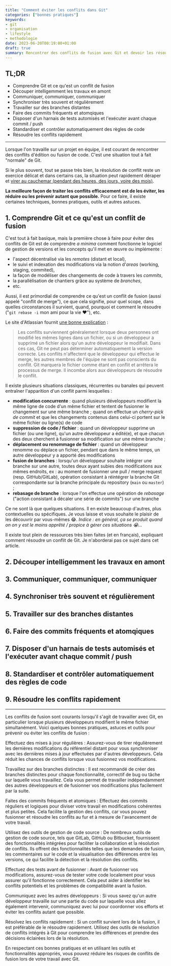 ```yaml
---
title: "Comment éviter les conflits dans Git"
categories: ["bonnes pratiques"]
keywords:
- git
- organisation
- lifestyle
- methodologie
date: 2023-06-20T00:19:00+01:00
draft: true
summary: Rencontrer des conflits de fusion avec Git et devoir les résoudre est rarement une situation agréable et peut parfois tourner au cauchemar. La meilleure façon de traiter les conflits efficacement est de les éviter, les réduire ou les prévenir autant que possible. Pour ce faire, il existe certaines techniques, bonnes pratiques, outils et autres astuces.
---
```


## TL;DR

- Comprendre Git et ce qu'est un conflit de fusion
- Découper intelligemment les travaux en amont
- Communiquer, communiquer, communiquer
- Synchroniser très souvent et régulièrement
- Travailler sur des branches distantes
- Faire des commits fréquents et atomqiques
- Disposer d'un harnais de tests automisés et l'exécuter avant chaque commit / push
- Standardiser et contrôler automatiquement des règles de code
- Résoudre les conflits rapidement

--- 


Lorsque l'on travaille sur un projet en équipe, il est courant de rencontrer des conflits d'édition ou fusion de code. C'est une situation tout à fait "normale" de Git.

Si le plus souvent, tout se passe très bien, la résolution de conflit reste un exercice délicat et dans certains cas, la situation peut rapidement déraper et [virer au cauchemar (pendant des heures, des jours, voire des mois)](/posts/techniques-pour-fusionner-deux-versions-d-un-projet-shopify-grace-a-git).

**La meilleure façon de traiter les conflits efficacement est de les éviter, les réduire ou les prévenir autant que possible.** Pour ce faire, il existe certaines techniques, bonnes pratiques, outils et autres astuces.

## 1. Comprendre Git et ce qu'est un conflit de fusion

C'est tout à fait basique, mais la première chose à faire pour éviter des conflits de Git est de comprendre *a minima* comment fonctionne le logiciel de gestion de versions et les concepts qu'il met en œuvre ou implémente : 
- l'aspect décentralisé via les *remotes* (distant et local),
- le suivi et indexation des modifications via la notion d'*areas* (working, staging, commited),
- la façon de modéliser des changements de code à travers les *commits*,
- la parallélisation de chantiers grâce au système de *branches*,
- etc.

Aussi, il est primordial de comprendre ce qu'est un conflit de fusion (aussi appelé "conflit de merge"), ce que cela signifie, pour quel scope, dans quelles circonstances il survient, quand, pourquoi et comment le résoudre ("`git rebase -i` mon ami pour la vie ❤️"), etc. 

Le site d'Atlassian fournit [une bonne explication](https://www.atlassian.com/fr/git/tutorials/using-branches/merge-conflicts) :

> Les conflits surviennent généralement lorsque deux personnes ont modifié les mêmes lignes dans un fichier, ou si un développeur a supprimé un fichier alors qu'un autre développeur le modifiait. Dans ces cas, Git ne peut pas déterminer automatiquement la version correcte. Les conflits n'affectent que le développeur qui effectue le merge, les autres membres de l'équipe ne sont pas conscients du conflit. Git marquera le fichier comme étant en conflit et arrêtera le processus de merge. Il incombe alors aux développeurs de résoudre le conflit.

Il existe plusieurs situations classiques, récurrentes ou banales qui peuvent entraîner l'apparition d'un conflit parmi lesquelles : 
- **modification concurrente** : quand plusieurs développeurs modifient la même ligne de code d'un même fichier et tentent de fusionner le changement sur une même branche ; quand on effectue un *cherry-pick de commit* et que les changements contenus dans celui-ci portent sur le même fichier ou ligne(s) de code
- **suppression de code / fichier** : quand un développeur supprime un fichier (ou une ligne), qu'un autre développeur a édité(e), et que chacun des deux cherchent à fusionner sa modification sur une même branche ;
- **déplacement ou renommage de fichier** : quand un développeur renomme ou déplace un fichier, pendant que dans le même temps, un autre développeur y a apporté des modifications
- **fusion de branches** : lorsqu'un développeur souhaite intégrer une branche sur une autre, toutes deux ayant subies des modifications aux mêmes endroits, ex : au moment de fusionner une pull / merge request (resp. GitHub/GitLab), opération consistant à réintégrer la branche Git correspondante sur la branche principale du repository (`main` ou `master`) ;
- **rebasage de branche** : lorsque l'on effectue une opération de *rebasage* ("action consistant à décaler une série de commits") sur une branche

Ce ne sont là que quelques situations. Il en existe beaucoup d'autres, plus contextuelles ou spécifiques. Je vous laisse et vous souhaite le plaisir de les découvrir par vous-mêmes 😂. *Indice : en général, ça se produit quand on on y est le moins apprêté / propice à gérer ces situations 😭…*

Il existe tout plein de ressources très bien faites (et en français), expliquant comment résoudre un conflit de Git. Je n'aborderai pas ce sujet dans cet article.

## 2. Découper intelligemment les travaux en amont

## 3. Communiquer, communiquer, communiquer

## 4. Synchroniser très souvent et régulièrement


## 5. Travailler sur des branches distantes


## 6. Faire des commits fréquents et atomqiques


## 7. Disposer d'un harnais de tests automisés et l'exécuter avant chaque commit / push


## 8. Standardiser et contrôler automatiquement des règles de code


## 9. Résoudre les conflits rapidement




************

Les conflits de fusion sont courants lorsqu'il s'agit de travailler avec Git, en particulier lorsque plusieurs développeurs modifient le même fichier simultanément. Voici quelques bonnes pratiques, astuces et outils pour prévenir ou éviter les conflits de fusion :

Effectuez des mises à jour régulières : Assurez-vous de tirer régulièrement les dernières modifications du référentiel distant pour vous synchroniser avec les dernières mises à jour effectuées par d'autres développeurs. Cela réduit les chances de conflits lorsque vous fusionnez vos modifications.

Travaillez sur des branches distinctes : Il est recommandé de créer des branches distinctes pour chaque fonctionnalité, correctif de bug ou tâche sur laquelle vous travaillez. Cela vous permet de travailler indépendamment des autres développeurs et de fusionner vos modifications plus facilement par la suite.

Faites des commits fréquents et atomiques : Effectuez des commits réguliers et logiques pour diviser votre travail en modifications cohérentes et plus petites. Cela facilite la gestion des conflits, car vous pouvez fusionner et résoudre les conflits au fur et à mesure de l'avancement de votre travail.

Utilisez des outils de gestion de code source : De nombreux outils de gestion de code source, tels que GitLab, GitHub ou Bitbucket, fournissent des fonctionnalités intégrées pour faciliter la collaboration et la résolution de conflits. Ils offrent des fonctionnalités telles que les demandes de fusion, les commentaires sur le code et la visualisation des différences entre les versions, ce qui facilite la détection et la résolution des conflits.

Effectuez des tests avant de fusionner : Avant de fusionner vos modifications, assurez-vous de tester votre code localement pour vous assurer qu'il fonctionne correctement. Cela peut aider à identifier les conflits potentiels et les problèmes de compatibilité avant la fusion.

Communiquez avec les autres développeurs : Si vous savez qu'un autre développeur travaille sur une partie du code sur laquelle vous allez également intervenir, communiquez avec lui pour coordonner vos efforts et éviter les conflits autant que possible.

Résolvez les conflits rapidement : Si un conflit survient lors de la fusion, il est préférable de le résoudre rapidement. Utilisez des outils de résolution de conflits intégrés à Git pour comprendre les différences et prendre des décisions éclairées lors de la résolution.

En respectant ces bonnes pratiques et en utilisant les outils et fonctionnalités appropriés, vous pouvez réduire les risques de conflits de fusion lors de votre travail avec Git.